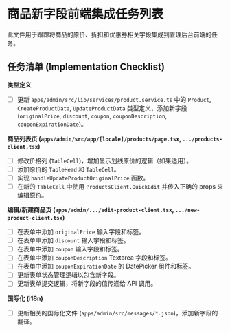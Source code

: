 # 商品新字段前端集成任务列表

此文件用于跟踪将商品的原价、折扣和优惠券相关字段集成到管理后台前端的任务。

## 任务清单 (Implementation Checklist)

**类型定义**

- [ ] 更新 `apps/admin/src/lib/services/product.service.ts` 中的 `Product`, `CreateProductData`, `UpdateProductData` 类型定义，添加新字段 (`originalPrice`, `discount`, `coupon`, `couponDescription`, `couponExpirationDate`)。

**商品列表页 (`apps/admin/src/app/[locale]/products/page.tsx`, `.../products-client.tsx`)**

- [ ] 修改价格列 (`TableCell`)，增加显示划线原价的逻辑（如果适用）。
- [ ] 添加原价的 `TableHead` 和 `TableCell`。
- [ ] 实现 `handleUpdateProductOriginalPrice` 函数。
- [ ] 在新的 `TableCell` 中使用 `ProductsClient.QuickEdit` 并传入正确的 props 来编辑原价。

**编辑/新建商品页 (`apps/admin/.../edit-product-client.tsx`, `.../new-product-client.tsx`)**

- [ ] 在表单中添加 `originalPrice` 输入字段和标签。
- [ ] 在表单中添加 `discount` 输入字段和标签。
- [ ] 在表单中添加 `coupon` 输入字段和标签。
- [ ] 在表单中添加 `couponDescription` Textarea 字段和标签。
- [ ] 在表单中添加 `couponExpirationDate` 的 DatePicker 组件和标签。
- [ ] 更新表单状态管理逻辑以包含新字段。
- [ ] 更新表单提交逻辑，将新字段的值传递给 API 调用。

**国际化 (i18n)**

- [ ] 更新相关的国际化文件 (`apps/admin/src/messages/*.json`)，添加新字段的翻译。
